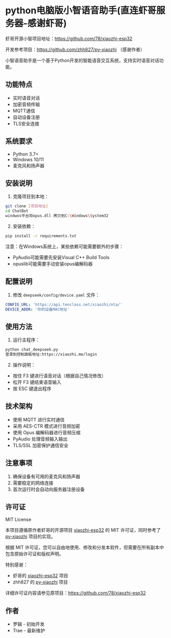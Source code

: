 # python电脑版小智语音助手(直连虾哥服务器-感谢虾哥)

虾哥开源小智项目地址：https://github.com/78/xiaozhi-esp32

开发参考项目：https://github.com/zhh827/py-xiaozhi （感谢作者）

小智语音助手是一个基于Python开发的智能语音交互系统，支持实时语音对话功能。

## 功能特点

- 实时语音对话
- 加密音频传输
- MQTT通信
- 自动设备注册
- TLS安全连接

## 系统要求

- Python 3.7+
- Windows 10/11
- 麦克风和扬声器

## 安装说明

1. 克隆项目到本地：

```bash
git clone [项目地址]
cd ChatBot
windwos平台将opus.dll 拷贝到C:\Windows\System32
```

2. 安装依赖：

```bash
pip install -r requirements.txt
```

注意：在Windows系统上，某些依赖可能需要额外的步骤：

- PyAudio可能需要先安装Visual C++ Build Tools
- opuslib可能需要手动安装opus编解码器

## 配置说明

1. 修改 `deepseek/config/device.yaml` 文件：

```yaml
CONFIG_URL: 'https://api.tenclass.net/xiaozhi/ota/'
DEVICE_ADDR: '你的设备MAC地址'
```

## 使用方法

1. 运行主程序：

```bash
python chat_deepseek.py
登录到控制面板地址:https://xiaozhi.me/login
```

2. 操作说明：

- 按住 F3 键进行语音对话（根据自己情况修改）
- 松开 F3 键结束语音输入
- 按 ESC 键退出程序

## 技术架构

- 使用 MQTT 进行实时通信
- 采用 AES-CTR 模式进行音频加密
- 使用 Opus 编解码器进行音频压缩
- PyAudio 处理音频输入输出
- TLS/SSL 加密保护通信安全

## 注意事项

1. 确保设备有可用的麦克风和扬声器
2. 需要稳定的网络连接
3. 首次运行时会自动向服务器注册设备

## 许可证

MIT License

本项目遵循原作者虾哥的开源项目 [xiaozhi-esp32](https://github.com/78/xiaozhi-esp32) 的 MIT 许可证，同时参考了 [py-xiaozhi](https://github.com/zhh827/py-xiaozhi) 项目的实现。

根据 MIT 许可证，您可以自由地使用、修改和分发本软件，但需要在所有副本中包含原始许可证和版权声明。

特别感谢：
- 虾哥的 [xiaozhi-esp32](https://github.com/78/xiaozhi-esp32) 项目
- zhh827 的 [py-xiaozhi](https://github.com/zhh827/py-xiaozhi) 项目

详细许可证内容请参见原项目：https://github.com/78/xiaozhi-esp32
## 作者
- 罗辑 - 初始开发
- Trae - 最新维护
